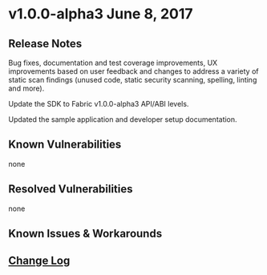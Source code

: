# v1.0.0-alpha3 June 8, 2017

## Release Notes
Bug fixes, documentation and test coverage improvements, UX improvements based on user feedback and changes to address a variety of static scan findings (unused code, static security scanning, spelling, linting and more).

Update the SDK to Fabric v1.0.0-alpha3 API/ABI levels.

Updated the sample application and developer setup documentation.

## Known Vulnerabilities
none

## Resolved Vulnerabilities
none

## Known Issues & Workarounds

## [Change Log](https://github.com/hyperledger/fabric-sdk-node/blob/master/CHANGELOG.md#v100-alpha3-june-8-2017)
